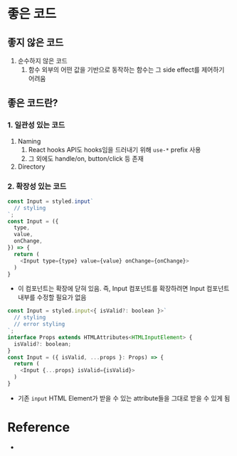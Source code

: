 # 좋은 코드
## 좋지 않은 코드
1. 순수하지 않은 코드
   1. 함수 외부의 어떤 값을 기반으로 동작하는 함수는 그 side effect를 제어하기 어려움

## 좋은 코드란?
### 1. 일관성 있는 코드
1. Naming
   1. React hooks API도 hooks임을 드러내기 위해 `use-*` prefix 사용
   2. 그 외에도 handle/on, button/click 등 존재
2. Directory
### 2. 확장성 있는 코드
```js
const Input = styled.input`
  // styling
`;
const Input = ({
  type,
  value,
  onChange,
}) => {
  return (
    <Input type={type} value={value} onChange={onChange}>
  )
}
```
- 이 컴포넌트는 확장에 닫혀 있음. 즉, Input 컴포넌트를 확장하려면 Input 컴포넌트 내부를 수정할 필요가 없음

```js
const Input = styled.input<{ isValid?: boolean }>`
  // styling
  // error styling
`;
interface Props extends HTMLAttributes<HTMLInputElement> {
  isValid?: boolean;
}
const Input = ({ isValid, ...props }: Props) => {
  return (
    <Input {...props} isValid={isValid}>
  )
}
``` 
- 기존 `input` HTML Element가 받을 수 있는 attribute들을 그대로 받을 수 있게 됨


# Reference
- [](https://jbee.io/etc/what-is-good-code/)